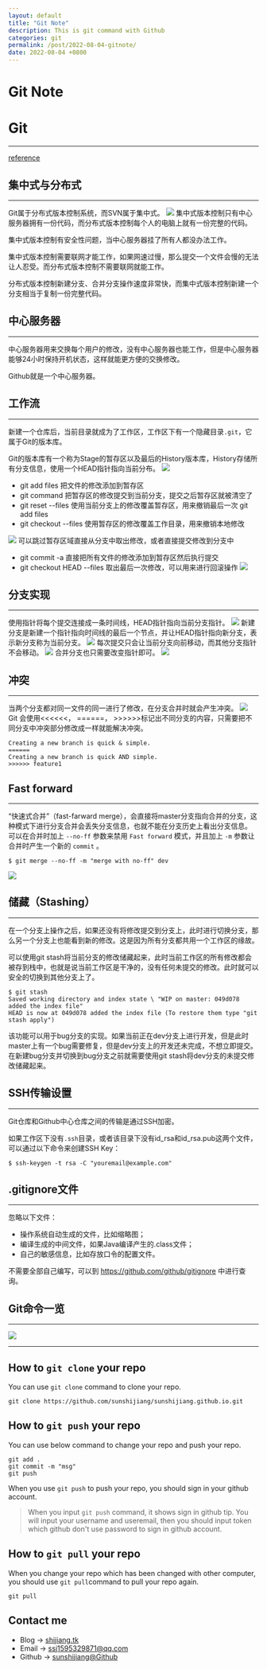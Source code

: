 ```yaml
---
layout: default
title: "Git Note"
description: This is git command with Github
categories: git
permalink: /post/2022-08-04-gitnote/
date: 2022-08-04 +0800
---
```

# Git Note

# Git 
---
[reference](https://github.com/CyC2018/CS-Notes/blob/master/notes/Git.md)  

## 集中式与分布式
---
Git属于分布式版本控制系统，而SVN属于集中式。
![](https://raw.githubusercontent.com/sunshijiang/images/master/img/20220809172702.png)
集中式版本控制只有中心服务器拥有一份代码，而分布式版本控制每个人的电脑上就有一份完整的代码。

集中式版本控制有安全性问题，当中心服务器挂了所有人都没办法工作。

集中式版本控制需要联网才能工作，如果网速过慢，那么提交一个文件会慢的无法让人忍受。而分布式版本控制不需要联网就能工作。

分布式版本控制新建分支、合并分支操作速度非常快，而集中式版本控制新建一个分支相当于复制一份完整代码。

## 中心服务器
---
中心服务器用来交换每个用户的修改，没有中心服务器也能工作，但是中心服务器能够24小时保持开机状态，这样就能更方便的交换修改。

Github就是一个中心服务器。

## 工作流
---
新建一个仓库后，当前目录就成为了工作区，工作区下有一个隐藏目录`.git`，它属于Git的版本库。

Git的版本库有一个称为Stage的暂存区以及最后的History版本库，History存储所有分支信息，使用一个HEAD指针指向当前分布。
![](https://raw.githubusercontent.com/sunshijiang/images/master/img/20220809165556.png)
- git add files 把文件的修改添加到暂存区
- git command 把暂存区的修改提交到当前分支，提交之后暂存区就被清空了
- git reset --files 使用当前分支上的修改覆盖暂存区，用来撤销最后一次 git add files
- git checkout --files 使用暂存区的修改覆盖工作目录，用来撤销本地修改

![](https://raw.githubusercontent.com/sunshijiang/images/master/img/20220809164831.png)
可以跳过暂存区域直接从分支中取出修改，或者直接提交修改到分支中
- git commit -a 直接把所有文件的修改添加到暂存区然后执行提交
- git checkout HEAD --files 取出最后一次修改，可以用来进行回滚操作
![](https://raw.githubusercontent.com/sunshijiang/images/master/img/20220809165426.png)

## 分支实现
---
使用指针将每个提交连接成一条时间线，HEAD指针指向当前分支指针。
![](https://raw.githubusercontent.com/sunshijiang/images/master/img/20220809165813.png)
新建分支是新建一个指针指向时间线的最后一个节点，并让HEAD指针指向新分支，表示新分支称为当前分支。
![](https://raw.githubusercontent.com/sunshijiang/images/master/img/20220809165934.png)
每次提交只会让当前分支向前移动，而其他分支指针不会移动。
![](https://raw.githubusercontent.com/sunshijiang/images/master/img/20220809170051.png)
合并分支也只需要改变指针即可。
![](https://raw.githubusercontent.com/sunshijiang/images/master/img/20220809170117.png)

## 冲突
---
当两个分支都对同一文件的同一进行了修改，在分支合并时就会产生冲突。
![](https://raw.githubusercontent.com/sunshijiang/images/master/img/20220809170219.png)
Git 会使用<<<<<<， ======， >>>>>>标记出不同分支的内容，只需要把不同分支中冲突部分修改成一样就能解决冲突。

```<<<<<< HEAD
Creating a new branch is quick & simple.
======
Creating a new branch is quick AND simple.
>>>>>> feature1
```

## Fast forward
---
“快速式合并”（fast-farward merge），会直接将master分支指向合并的分支，这种模式下进行分支合并会丢失分支信息，也就不能在分支历史上看出分支信息。  
可以在合并时加上 `--no-ff` 参数来禁用 `Fast forward` 模式，并且加上 `-m` 参数让合并时产生一个新的 `commit` 。

```
$ git merge --no-ff -m "merge with no-ff" dev
```
![](https://raw.githubusercontent.com/sunshijiang/images/master/img/20220809170823.png)

## 储藏（Stashing）
---
在一个分支上操作之后，如果还没有将修改提交到分支上，此时进行切换分支，那么另一个分支上也能看到新的修改。这是因为所有分支都共用一个工作区的缘故。

可以使用git stash将当前分支的修改储藏起来，此时当前工作区的所有修改都会被存到栈中，也就是说当前工作区是干净的，没有任何未提交的修改。此时就可以安全的切换到其他分支上了。

```
$ git stash
Saved working directory and index state \ "WIP on master: 049d078 added the index file"
HEAD is now at 049d078 added the index file (To restore them type "git stash apply")
```
该功能可以用于bug分支的实现。如果当前正在dev分支上进行开发，但是此时master上有一个bug需要修复，但是dev分支上的开发还未完成，不想立即提交。在新建bug分支并切换到bug分支之前就需要使用git stash将dev分支的未提交修改储藏起来。

## SSH传输设置
---
Git仓库和Github中心仓库之间的传输是通过SSH加密。

如果工作区下没有`.ssh`目录，或者该目录下没有id_rsa和id_rsa.pub这两个文件，可以通过以下命令来创建SSH Key：
```
$ ssh-keygen -t rsa -C "youremail@example.com"
```

## .gitignore文件
---
忽略以下文件：
- 操作系统自动生成的文件，比如缩略图；
- 编译生成的中间文件，如果Java编译产生的.class文件；
- 自己的敏感信息，比如存放口令的配置文件。

不需要全部自己编写，可以到 https://github.com/github/gitignore 中进行查询。

## Git命令一览
---
![](https://raw.githubusercontent.com/sunshijiang/images/master/img/20220809172559.png)



---

## How to `git clone` your repo
You can use `git clone` command to clone your repo.
```
git clone https://github.com/sunshijiang/sunshijiang.github.io.git
```

## How to `git push` your repo
You can use below command to change your repo and push your repo.
```
git add .
git commit -m "msg"
git push
```

When you use `git push` to push your repo, you should sign in your github account.
> When you input `git push` command, it shows sign in github tip. You will input your username and useremail, then you should input token which github don't use password to sign in github account.

## How to `git pull` your repo
When you change your repo which has been changed with other computer, you should use `git pull`command to pull your repo again.
```
git pull
```


## Contact me
  - Blog -> [shijiang.tk](https://shijiang.tk)
  - Email -> <ssj1595329871@qq.com>
  - Github -> [sunshijiang@Github](https://github.com/sunshijiang)
